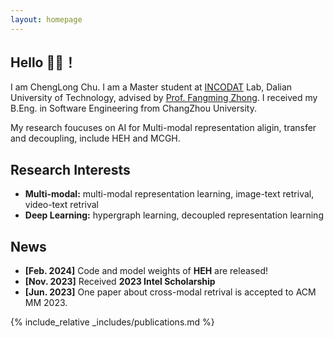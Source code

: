```yaml
---
layout: homepage
---
```


## Hello 🙋‍♂️！
I am ChengLong Chu. I am a Master student at [INCODAT](http://www.ubinec.org/) Lab, Dalian University of Technology,
advised by [Prof. Fangming Zhong](http://ubinec.org/zfm/cn/index.html). I received my B.Eng. in Software Engineering from
ChangZhou University.

My research foucuses on AI for Multi-modal representation aligin, transfer and decoupling, include HEH and MCGH.

## Research Interests

- **Multi-modal:** multi-modal representation learning, image-text retrival, video-text retrival
- **Deep Learning:** hypergraph learning, decoupled representation learning

## News


- **[Feb. 2024]** Code and model weights of **HEH** are released!
- **[Nov. 2023]** Received **2023 Intel Scholarship**
- **[Jun. 2023]** One paper about cross-modal retrival is accepted to ACM MM 2023.

{% include_relative _includes/publications.md %}

<!-- {% include_relative _includes/services.md %} -->
